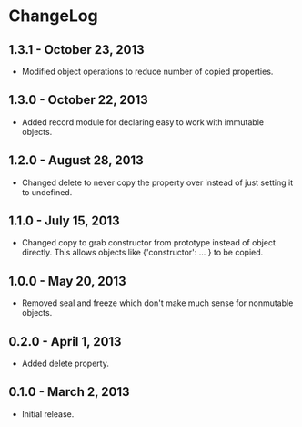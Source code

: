 # ChangeLog #

## 1.3.1 - October 23, 2013 ##
* Modified object operations to reduce number of copied properties.

## 1.3.0 - October 22, 2013 ##
* Added record module for declaring easy to work with immutable objects.

## 1.2.0 - August 28, 2013 ##
* Changed delete to never copy the property over instead of just setting
  it to undefined.

## 1.1.0 - July 15, 2013 ##
* Changed copy to grab constructor from prototype instead of object directly.
  This allows objects like {'constructor': ... } to be copied.

## 1.0.0 - May 20, 2013 ##
* Removed seal and freeze which don't make much sense for nonmutable objects.

## 0.2.0 - April 1, 2013 ##
* Added delete property.

## 0.1.0 - March 2, 2013 ##
* Initial release.
